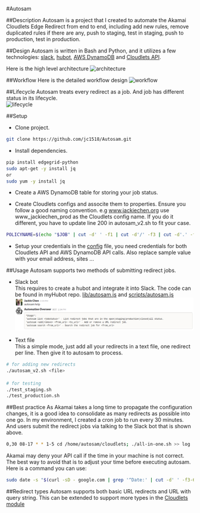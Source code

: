#Autosam

##Description
Autosam is a project that I created to automate the Akamai Cloudlets Edge Redirect from end to end, including add new rules, remove duplicated rules if there are any, push to staging, test in staging, push to production, test in production.     

##Design
Autosam is written in Bash and Python, and it utilizes a few technologies: [slack](https://slack.com/), [hubot](https://hubot.github.com/), [AWS DynamoDB](https://aws.amazon.com/documentation/dynamodb/) and [Cloudlets API](https://developer.akamai.com/api/luna/cloudlets/overview.html).

Here is the high level architecture
![architecture](design/autosam_architecture.png)

##Workflow
Here is the detailed workflow design
![workflow](design/autosam_v2_workflow.png)

##Lifecycle
Autosam treats every redirect as a job. And job has different status in its lifecycle.  
![lifecycle](design/redirect_job_lifecycle.png)  
    
##Setup
* Clone project.  
```bash
git clone https://github.com/jc1518/Autosam.git
```
* Install dependencies. 
```bash
pip install edgegrid-python
sudo apt-get -y install jq
or 
sudo yum -y install jq
```
* Create a AWS DynamoDB table for storing your job status.  

* Create Cloudlets configs and associte them to properties. Ensure you follow a good naming convention. e.g www.jackiechen.org use www_jackiechen_prod as the Cloudlets config name. If you do it different, you have to update line 200 in autosam_v2.sh to fit your case.
```bash
POLICYNAME=$(echo "$JOB" | cut -d' ' -f1 | cut -d'/' -f3 | cut -d'.' -f1-2 | t    r '.' '_')"_prod"
```      
* Setup your credentials in the [config](config) file, you need credentials for both Cloudlets API and AWS DynamoDB API calls. Also replace sample value with your email address, sites ... 

##Usage
Autosam supports two methods of submitting redirect jobs.
* Slack bot    
This requires to create a hubot and integrate it into Slack. The code can be found in myHubot repo. [lib/autosam.js](https://github.com/jc1518/myhubot/blob/master/lib/autosam.js) and [scripts/autosam.js](https://github.com/jc1518/myhubot/blob/master/scripts/autosam.js)
![autosam_bot](design/autosam_bot.png)

* Text file    
This a simple mode, just add all your redirects in a text file, one redirect per line. Then give it to autosam to process.
```bash
# for adding new redirects
./autosam_v2.sh <file>

# for testing  
./test_staging.sh  
./test_production.sh  
```  
##Best practice
As Akamai takes a long time to propagate the configuration changes, it is a good idea to consolidate as many redirects as possible into one go. In my environment, I created a cron job to run every 30 minutes. And users submit the redirect jobs via talking to the Slack bot that is shown above.    
```bash
0,30 08-17 * * 1-5 cd /home/autosam/cloudlets; ./all-in-one.sh >> log
```
Akamai may deny your API call if the time in your machine is not correct. The best way to avoid that is to adjust your time before executing autosam. Here is a command you can use:
```bash
sudo date -s "$(curl -sD - google.com | grep '^Date:' | cut -d' ' -f3-6)Z"
```

##Redirect types
Autosam supports both basic URL redirects and URL with query string. This can be extended to support more types in the [Cloudlets module](https://github.com/jc1518/Autosam/blob/master/Cloudlets/__init__.py)



